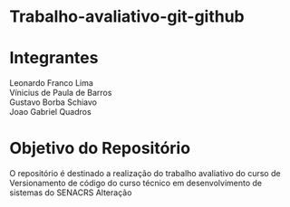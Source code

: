 # Trabalho-avaliativo-git-github

# Integrantes

Leonardo Franco Lima <br>
Vínicius de Paula de Barros <br>
Gustavo Borba Schiavo <br>
Joao Gabriel Quadros <br>


# Objetivo do Repositório

O repositório é destinado a realização do trabalho avaliativo do curso de Versionamento de código do curso técnico em desenvolvimento de sistemas do SENACRS
Alteração 

